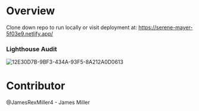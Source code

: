 # Overview 

Clone down repo to run locally or visit deployment at: https://serene-mayer-5f03e9.netlify.app/


### Lighthouse Audit 


![12E30D7B-9BF3-434A-93F5-8A212A0D0613](https://user-images.githubusercontent.com/27719824/80749538-d0973080-8ae3-11ea-83fe-94032d77a475.jpeg)



# Contributor 

@JamesRexMiller4 - James Miller
